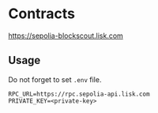# Contracts

https://sepolia-blockscout.lisk.com

## Usage

Do not forget to set `.env` file.

```.env
RPC_URL=https://rpc.sepolia-api.lisk.com
PRIVATE_KEY=<private-key>
```
